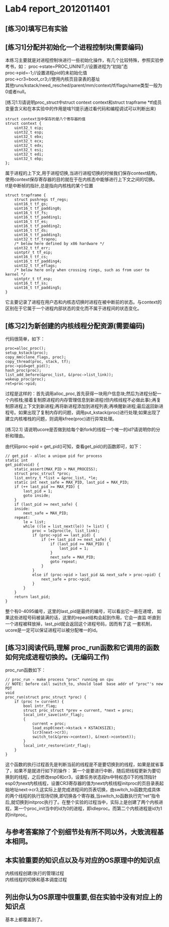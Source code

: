 # Lab4 report_2012011401

## [练习0]填写已有实验

## [练习1]分配并初始化一个进程控制块(需要编码)
> 
本练习主要就是对进程控制块进行一些初始化操作，有几个比较特殊，参照实验参考书，如：
proc->state=PROC_UNINIT;//设置进程为“初始”态   
proc->pid=-1;//设置进程pid的未初始化值   
proc->cr3=boot_cr3;//使用内核页目录表的基址   
其他runs/kstack/need_resched/parent/mm/context/tf/flags/name类型一般为0或者null。   

[练习1.1]请说明proc_struct中struct context context和struct trapframe *tf成员变量含义和在本实验中的作用是啥?(提示通过看代码和编程调试可以判断出来)
> 
```
struct context当中保存的是八个寄存器的值
struct context {
    uint32_t eip;
    uint32_t esp;
    uint32_t ebx;
    uint32_t ecx;
    uint32_t edx;
    uint32_t esi;
    uint32_t edi;
    uint32_t ebp;
};
```
属于进程的上下文,用于进程切换,当进行进程切换的时候我们保存context结构，使用context保存寄存器的目的就在于在内核态中能够进行上下文之间的切换。   
tf是中断帧的指针,总是指向内核栈的某个位置    
```
struct trapframe {
    struct pushregs tf_regs;
    uint16_t tf_gs;
    uint16_t tf_padding0;
    uint16_t tf_fs;
    uint16_t tf_padding1;
    uint16_t tf_es;
    uint16_t tf_padding2;
    uint16_t tf_ds;
    uint16_t tf_padding3;
    uint32_t tf_trapno;
    /* below here defined by x86 hardware */
    uint32_t tf_err;
    uintptr_t tf_eip;
    uint16_t tf_cs;
    uint16_t tf_padding4;
    uint32_t tf_eflags;
    /* below here only when crossing rings, such as from user to kernel */
    uintptr_t tf_esp;
    uint16_t tf_ss;
    uint16_t tf_padding5;
} 
```
它主要记录了进程在用户态和内核态切换时进程在被中断前的状态。与context的区别在于它属于一个进程内部状态的变化而不属于进程间的状态变化。


## [练习2]为新创建的内核线程分配资源(需要编码)
> 
代码很简单，如下：
```
proc=alloc_proc();
setup_kstack(proc);
copy_mm(clone_flags, proc);
copy_thread(proc, stack, tf);
proc->pid=get_pid();
hash_proc(proc);
list_add_before(&proc_list, &(proc->list_link));
wakeup_proc(proc);
ret=proc->pid;
```
过程是这样的：首先调用alloc_proc,首先获得一块用户信息块;然后为进程分配一个内核栈;接着复制原进程的内存管理信息到新进程(但内核线程不必做此事);再复制原进程上下文到新进程;再将新进程添加到进程列表;再唤醒新进程;最后返回新进程号。如果出现了复制内存的问题，调用put_kstack(proc)进行处理;如果出现了建立内核堆栈的问题，则调用kfree(proc)进行异常处理。

  
[练习2.1] 请说明ucore是否做到给每个新fork的线程一个唯一的id?请说明你的分析和理由。
> 
由代码proc->pid = get_pid()可知，查看get_pid()的函数即可，如下：
```
// get_pid - alloc a unique pid for process
static int
get_pid(void) {
    static_assert(MAX_PID > MAX_PROCESS);
    struct proc_struct *proc;
    list_entry_t *list = &proc_list, *le;
    static int next_safe = MAX_PID, last_pid = MAX_PID;
    if (++ last_pid >= MAX_PID) {
        last_pid = 1;
        goto inside;
    }
    if (last_pid >= next_safe) {
    inside:
        next_safe = MAX_PID;
    repeat:
        le = list;
        while ((le = list_next(le)) != list) {
            proc = le2proc(le, list_link);
            if (proc->pid == last_pid) {
                if (++ last_pid >= next_safe) {
                    if (last_pid >= MAX_PID) {
                        last_pid = 1;
                    }
                    next_safe = MAX_PID;
                    goto repeat;
                }
            }
            else if (proc->pid > last_pid && next_safe > proc->pid) {
                next_safe = proc->pid;
            }
        }
    }
    return last_pid;
}
```
整个有0-4095编号，这里的last_pid是最终的编号，可以看出它一直在递增，
如果这些进程号码被装满的话，这里的repeat结构会起到作用，它会一直监
听直到一个进程被释放掉，last_pid就会返回这个进程号码，因而有了这
一套机制，ucore是一定可以保证进程可以被分配唯一的id。


## [练习3]阅读代码,理解	proc_run函数和它调用的函数如何完成进程切换的。(无编码工作)
> 
proc_run函数如下：
```
// proc_run - make process "proc" running on cpu
// NOTE: before call switch_to, should load  base addr of "proc"'s new PDT
void
proc_run(struct proc_struct *proc) {
    if (proc != current) {
        bool intr_flag;
        struct proc_struct *prev = current, *next = proc;
        local_intr_save(intr_flag);
        {
            current = proc;
            load_esp0(next->kstack + KSTACKSIZE);
            lcr3(next->cr3);
            switch_to(&(prev->context), &(next->context));
        }
        local_intr_restore(intr_flag);
    }
}
```
这个函数的执行过程首先是判断当前的线程是不是要切换到的线程，如果是就省事了，如果不是就进行如下的操作： 第一个是要进行中断，随后把线程更新为要切换到的线程，之后修改esp0和cr3，设置任务状态段ts中特权态0下的栈顶指针esp0为next内核线程，设置CR3寄存器的值为next内核线程initproc的页目录表起始地址next->cr3,这实际上是完成进程间的页表切换，由switch_to函数完成具体的两个线程的执行现场切换,即切换各个寄存器,当switch_to函数执行完“ret”指令后,就切换到initproc执行了。在整个实验的过程当中，实际上是创建了两个内核进程，第一个proc_init当中的id为0的进程，即idleproc。而第二个内核进程是id为1的initproc。


## 与参考答案除了个别细节处有所不同以外，大致流程基本相同。

## 本实验重要的知识点以及与对应的OS原理中的知识点
内核线程创建/执行的管理过程  
内核线程的切换和基本调度过程  

## 列出你认为OS原理中很重要,但在实验中没有对应上的知识点
基本上都覆盖到了。  

